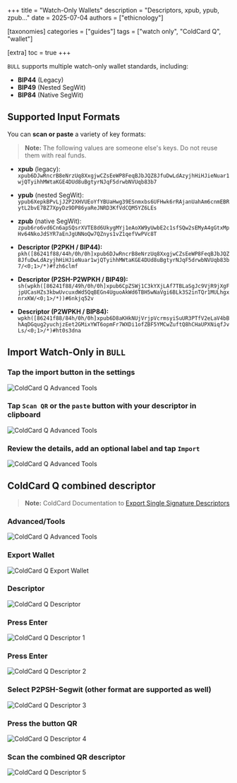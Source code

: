 +++
title = "Watch-Only Wallets"
description = "Descriptors, xpub, ypub, zpub…"
date = 2025-07-04
authors = ["ethicnology"]

[taxonomies]
categories = ["guides"]
tags = ["watch only", "ColdCard Q", "wallet"]

[extra]
toc = true
+++

`BULL` supports multiple watch-only wallet standards, including:

- **BIP44** (Legacy)
- **BIP49** (Nested SegWit)
- **BIP84** (Native SegWit)

## Supported Input Formats

You can **scan or paste** a variety of key formats:

> **Note:** The following values are someone else's keys. Do not reuse them with real funds.

- **xpub** (legacy):  
  `xpub6DJwRncrB8eNrzUq8XxgjwCZsEeWP8FeqBJbJQZ8JfuDwLdAzyjhHiHJieNuar1wjQTyihhMWtaKGE4DUd8uBgtyrNJqF5drwbNVUqb83b7`

- **ypub** (nested SegWit):  
  `ypub6XepkBPvLjJ2P2XHVUEoYfYBUaHwg39ESnmxbs6UFHwk6rRAjanUahAm6cnmEBRytL2bvE7BZ7XpyDz9DP86yaReJNRD3KfVdCQM5YZ6LEs`

- **zpub** (native SegWit):  
  `zpub6ro6vd6Cn6apSQsrXVTE8d6UkygMYj1eAoXW9yUwbE2c1sfSQw2sEMyA4gGtxMpHv64NkoJdSYR7aEnJgUNNoQw7QZnys1vZ1qefVwPVc8T`

- **Descriptor (P2PKH / BIP44):**  
  `pkh([86241f88/44h/0h/0h]xpub6DJwRncrB8eNrzUq8XxgjwCZsEeWP8FeqBJbJQZ8JfuDwLdAzyjhHiHJieNuar1wjQTyihhMWtaKGE4DUd8uBgtyrNJqF5drwbNVUqb83b7/<0;1>/*)#fzh6clmf`

- **Descriptor (P2SH-P2WPKH / BIP49):**  
  `sh(wpkh([86241f88/49h/0h/0h]xpub6CpZSWj1C3kYXjLAf7TBLaSgJc9VjR9jXgFjpUCasHZs3kbwUvcuxdWd5QqBEGn4UguoAkWd6TBH5wNaVgi6BLk3S2inTQr1MULhgxnrxKW/<0;1>/*))#6nkjq52v`

- **Descriptor (P2WPKH / BIP84):**  
  `wpkh([86241f88/84h/0h/0h]xpub6D8aKHkNUjVrjpVcrmsyiSuUR3PTfV2eLaV4bBhAqDGqug2yuchjzEet2GMixYWT6opmFr7WXDi1ofZBF5YMCwZuftQ8hCHaUPXNiqfJvLs/<0;1>/*)#ht0s3dna`




## Import Watch-Only in `BULL`

### Tap the import button in the settings
<img src="/bull/watch-only/watch-only_settings.png" alt="ColdCard Q Advanced Tools" style="max-width: 50%; height: auto;">

### Tap `Scan QR` or the `paste` button with your descriptor in clipboard
<img src="/bull/watch-only/watch-only_import.png" alt="ColdCard Q Advanced Tools" style="max-width: 50%; height: auto;">

### Review the details, add an optional label and tap `Import`
<img src="/bull/watch-only/watch-only_label.png" alt="ColdCard Q Advanced Tools" style="max-width: 50%; height: auto;">




## ColdCard Q combined descriptor

> **Note:** ColdCard Documentation to [Export Single Signature Descriptors](https://coldcard.com/docs/descriptor_export/#single-signature-descriptor-examples)

### Advanced/Tools
<img src="/coldcard-q/descriptor/coldcard-q_advanced-tools.jpeg" alt="ColdCard Q Advanced Tools" style="max-width: 100%; height: auto;">

### Export Wallet
<img src="/coldcard-q/descriptor/coldcard-q_export-wallet.jpeg" alt="ColdCard Q Export Wallet" style="max-width: 100%; height: auto;">

### Descriptor
<img src="/coldcard-q/descriptor/coldcard-q_descriptor.jpeg" alt="ColdCard Q Descriptor" style="max-width: 100%; height: auto;">

### Press Enter
<img src="/coldcard-q/descriptor/coldcard-q_descriptor-1.jpeg" alt="ColdCard Q Descriptor 1" style="max-width: 100%; height: auto;">

### Press Enter
<img src="/coldcard-q/descriptor/coldcard-q_descriptor-2.jpeg" alt="ColdCard Q Descriptor 2" style="max-width: 100%; height: auto;">

### Select P2PSH-Segwit (other format are supported as well)
<img src="/coldcard-q/descriptor/coldcard-q_descriptor-3.jpeg" alt="ColdCard Q Descriptor 3" style="max-width: 100%; height: auto;">

### Press the button QR
<img src="/coldcard-q/descriptor/coldcard-q_descriptor-4.jpeg" alt="ColdCard Q Descriptor 4" style="max-width: 100%; height: auto;">

### Scan the combined QR descriptor
<img src="/coldcard-q/descriptor/coldcard-q_descriptor-5.jpeg" alt="ColdCard Q Descriptor 5" style="max-width: 100%; height: auto;">